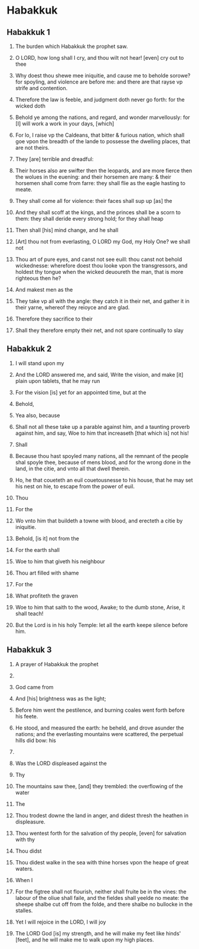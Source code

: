 # Habakkuk

## Habakkuk 1

1. The burden which Habakkuk the prophet saw. 

2. O LORD, how long shall I cry, and thou wilt not hear! [even] cry out to thee 

3. Why doest thou shewe mee iniquitie, and cause me to beholde sorowe? for spoyling, and violence are before me: and there are that rayse vp strife and contention.

4. Therefore the law is feeble, and judgment doth never go forth: for the wicked doth 

5. Behold ye among the nations, and regard, and wonder marvellously: for [I] will work a work in your days, [which] 

6. For lo, I raise vp the Caldeans, that bitter & furious nation, which shall goe vpon the breadth of the lande to possesse the dwelling places, that are not theirs.

7. They [are] terrible and dreadful: 

8. Their horses also are swifter then the leopards, and are more fierce then the wolues in the euening: and their horsemen are many: & their horsemen shall come from farre: they shall flie as the eagle hasting to meate.

9. They shall come all for violence: their faces shall sup up [as] the 

10. And they shall scoff at the kings, and the princes shall be a scorn to them: they shall deride every strong hold; for they shall heap 

11. Then shall [his] mind change, and he shall 

12. [Art] thou not from everlasting, O LORD my God, my Holy One? we shall not 

13. Thou art of pure eyes, and canst not see euill: thou canst not behold wickednesse: wherefore doest thou looke vpon the transgressors, and holdest thy tongue when the wicked deuoureth the man, that is more righteous then he?

14. And makest men as the 

15. They take vp all with the angle: they catch it in their net, and gather it in their yarne, whereof they reioyce and are glad.

16. Therefore they sacrifice to their 

17. Shall they therefore empty their net, and not spare continually to slay 

## Habakkuk 2

1. I will stand upon my 

2. And the LORD answered me, and said, Write the vision, and make [it] plain upon tablets, that he may run 

3. For the vision [is] yet for an appointed time, but at the 

4. Behold, 

5. Yea also, because 

6. Shall not all these take up a parable against him, and a taunting proverb against him, and say, Woe to him that increaseth [that which is] not his! 

7. Shall 

8. Because thou hast spoyled many nations, all the remnant of the people shal spoyle thee, because of mens blood, and for the wrong done in the land, in the citie, and vnto all that dwell therein.

9. Ho, he that coueteth an euil couetousnesse to his house, that he may set his nest on hie, to escape from the power of euil.

10. Thou 

11. For the 

12. Wo vnto him that buildeth a towne with blood, and erecteth a citie by iniquitie.

13. Behold, [is it] not from the 

14. For the earth shall 

15. Woe to him that giveth his neighbour 

16. Thou art filled with shame 

17. For the 

18. What profiteth the graven 

19. Woe to him that saith to the wood, Awake; to the dumb stone, Arise, it shall teach! 

20. But the Lord is in his holy Temple: let all the earth keepe silence before him.

## Habakkuk 3

1. A prayer of Habakkuk the prophet 

2. 
          

3. God came from 

4. And [his] brightness was as the light; 

5. Before him went the pestilence, and burning coales went forth before his feete.

6. He stood, and measured the earth: he beheld, and drove asunder the nations; and the everlasting mountains were scattered, the perpetual hills did bow: his 

7. 
          

8. Was the LORD displeased against the 

9. Thy 

10. The mountains saw thee, [and] they trembled: the overflowing of the water 

11. The 

12. Thou trodest downe the land in anger, and didest thresh the heathen in displeasure.

13. Thou wentest forth for the salvation of thy people, [even] for salvation with thy 

14. Thou didst 

15. Thou didest walke in the sea with thine horses vpon the heape of great waters.

16. When I 

17. For the figtree shall not flourish, neither shall fruite be in the vines: the labour of the oliue shall faile, and the fieldes shall yeelde no meate: the sheepe shalbe cut off from the folde, and there shalbe no bullocke in the stalles.

18. Yet I will rejoice in the LORD, I will joy 

19. The LORD God [is] my strength, and he will make my feet like hinds' [feet], and he will make me to walk upon my high places. 

